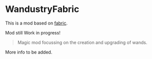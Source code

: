# WandustryFabric
This is a mod based on [fabric](https://fabricmc.net/).

Mod still Work in progress!

> Magic mod focussing on the creation and upgrading of wands.

More info to be added.
